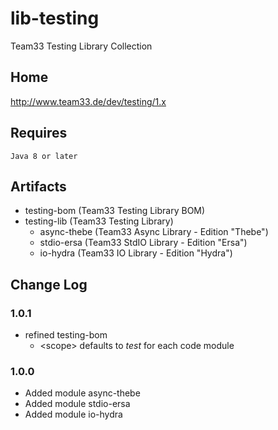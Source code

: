# lib-testing

Team33 Testing Library Collection

## Home

http://www.team33.de/dev/testing/1.x

## Requires

    Java 8 or later

## Artifacts

* testing-bom (Team33 Testing Library BOM)
* testing-lib (Team33 Testing Library)
  * async-thebe (Team33 Async Library - Edition "Thebe")
  * stdio-ersa (Team33 StdIO Library - Edition "Ersa")
  * io-hydra (Team33 IO Library - Edition "Hydra")

## Change Log

### 1.0.1

* refined testing-bom
  * &lt;scope&gt; defaults to _test_ for each code module

### 1.0.0

* Added module async-thebe
* Added module stdio-ersa
* Added module io-hydra

